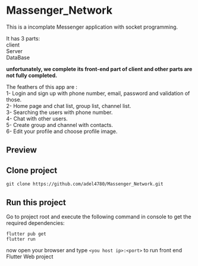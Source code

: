 # Massenger_Network
This is a incomplate Messenger application with socket programming.<br />

It has 3 parts:<br />
client <br />
Server<br />
DataBase<br />

**unfortunately, we complete its front-end part of client and other parts are not fully completed.<br />**

The feathers of this app are :<br />
1- Login and sign up with phone number, email, password and validation of those.<br />
2- Home page and chat list, group list, channel list.<br />
3- Searching the users with phone number.<br />
4- Chat with other users.<br />
5- Create group and channel with contacts.<br />
6- Edit your profile and choose profile image.<br />
## Preview

## Clone project


```
git clone https://github.com/adel4780/Massenger_Network.git
```

## Run this project

Go to project root and execute the following command in console to get the required dependencies: 

```
flutter pub get 
flutter run
```

now open your browser and type `<you host ip>:<port>` to run front end Flutter Web project

